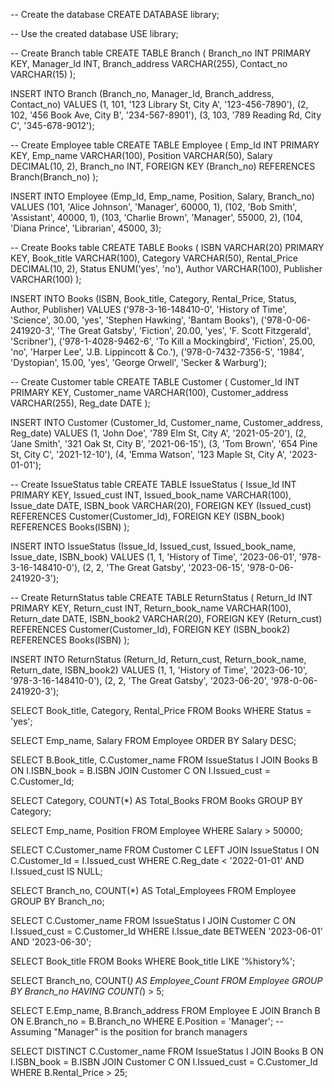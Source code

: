 -- Create the database
CREATE DATABASE library;

-- Use the created database
USE library;

-- Create Branch table
CREATE TABLE Branch (
    Branch_no INT PRIMARY KEY,
    Manager_Id INT,
    Branch_address VARCHAR(255),
    Contact_no VARCHAR(15)
);

INSERT INTO Branch (Branch_no, Manager_Id, Branch_address, Contact_no) VALUES
(1, 101, '123 Library St, City A', '123-456-7890'),
(2, 102, '456 Book Ave, City B', '234-567-8901'),
(3, 103, '789 Reading Rd, City C', '345-678-9012');


-- Create Employee table
CREATE TABLE Employee (
    Emp_Id INT PRIMARY KEY,
    Emp_name VARCHAR(100),
    Position VARCHAR(50),
    Salary DECIMAL(10, 2),
    Branch_no INT,
    FOREIGN KEY (Branch_no) REFERENCES Branch(Branch_no)
);

INSERT INTO Employee (Emp_Id, Emp_name, Position, Salary, Branch_no) VALUES
(101, 'Alice Johnson', 'Manager', 60000, 1),
(102, 'Bob Smith', 'Assistant', 40000, 1),
(103, 'Charlie Brown', 'Manager', 55000, 2),
(104, 'Diana Prince', 'Librarian', 45000, 3);


-- Create Books table
CREATE TABLE Books (
    ISBN VARCHAR(20) PRIMARY KEY,
    Book_title VARCHAR(100),
    Category VARCHAR(50),
    Rental_Price DECIMAL(10, 2),
    Status ENUM('yes', 'no'),
    Author VARCHAR(100),
    Publisher VARCHAR(100)
);

INSERT INTO Books (ISBN, Book_title, Category, Rental_Price, Status, Author, Publisher) VALUES
('978-3-16-148410-0', 'History of Time', 'Science', 30.00, 'yes', 'Stephen Hawking', 'Bantam Books'),
('978-0-06-241920-3', 'The Great Gatsby', 'Fiction', 20.00, 'yes', 'F. Scott Fitzgerald', 'Scribner'),
('978-1-4028-9462-6', 'To Kill a Mockingbird', 'Fiction', 25.00, 'no', 'Harper Lee', 'J.B. Lippincott & Co.'),
('978-0-7432-7356-5', '1984', 'Dystopian', 15.00, 'yes', 'George Orwell', 'Secker & Warburg');


-- Create Customer table
CREATE TABLE Customer (
    Customer_Id INT PRIMARY KEY,
    Customer_name VARCHAR(100),
    Customer_address VARCHAR(255),
    Reg_date DATE
);


INSERT INTO Customer (Customer_Id, Customer_name, Customer_address, Reg_date) VALUES
(1, 'John Doe', '789 Elm St, City A', '2021-05-20'),
(2, 'Jane Smith', '321 Oak St, City B', '2021-06-15'),
(3, 'Tom Brown', '654 Pine St, City C', '2021-12-10'),
(4, 'Emma Watson', '123 Maple St, City A', '2023-01-01');


-- Create IssueStatus table
CREATE TABLE IssueStatus (
    Issue_Id INT PRIMARY KEY,
    Issued_cust INT,
    Issued_book_name VARCHAR(100),
    Issue_date DATE,
    ISBN_book VARCHAR(20),
    FOREIGN KEY (Issued_cust) REFERENCES Customer(Customer_Id),
    FOREIGN KEY (ISBN_book) REFERENCES Books(ISBN)
);

INSERT INTO IssueStatus (Issue_Id, Issued_cust, Issued_book_name, Issue_date, ISBN_book) VALUES
(1, 1, 'History of Time', '2023-06-01', '978-3-16-148410-0'),
(2, 2, 'The Great Gatsby', '2023-06-15', '978-0-06-241920-3');


-- Create ReturnStatus table
CREATE TABLE ReturnStatus (
    Return_Id INT PRIMARY KEY,
    Return_cust INT,
    Return_book_name VARCHAR(100),
    Return_date DATE,
    ISBN_book2 VARCHAR(20),
    FOREIGN KEY (Return_cust) REFERENCES Customer(Customer_Id),
    FOREIGN KEY (ISBN_book2) REFERENCES Books(ISBN)
);

INSERT INTO ReturnStatus (Return_Id, Return_cust, Return_book_name, Return_date, ISBN_book2) VALUES
(1, 1, 'History of Time', '2023-06-10', '978-3-16-148410-0'),
(2, 2, 'The Great Gatsby', '2023-06-20', '978-0-06-241920-3');


SELECT Book_title, Category, Rental_Price
FROM Books
WHERE Status = 'yes';

SELECT Emp_name, Salary
FROM Employee
ORDER BY Salary DESC;

SELECT B.Book_title, C.Customer_name
FROM IssueStatus I
JOIN Books B ON I.ISBN_book = B.ISBN
JOIN Customer C ON I.Issued_cust = C.Customer_Id;

SELECT Category, COUNT(*) AS Total_Books
FROM Books
GROUP BY Category;

SELECT Emp_name, Position
FROM Employee
WHERE Salary > 50000;

SELECT C.Customer_name
FROM Customer C
LEFT JOIN IssueStatus I ON C.Customer_Id = I.Issued_cust
WHERE C.Reg_date < '2022-01-01' AND I.Issued_cust IS NULL;


SELECT Branch_no, COUNT(*) AS Total_Employees
FROM Employee
GROUP BY Branch_no;

SELECT C.Customer_name
FROM IssueStatus I
JOIN Customer C ON I.Issued_cust = C.Customer_Id
WHERE I.Issue_date BETWEEN '2023-06-01' AND '2023-06-30';


SELECT Book_title
FROM Books
WHERE Book_title LIKE '%history%';

SELECT Branch_no, COUNT(*) AS Employee_Count
FROM Employee
GROUP BY Branch_no
HAVING COUNT(*) > 5;

SELECT E.Emp_name, B.Branch_address
FROM Employee E
JOIN Branch B ON E.Branch_no = B.Branch_no
WHERE E.Position = 'Manager';  -- Assuming "Manager" is the position for branch managers


SELECT DISTINCT C.Customer_name
FROM IssueStatus I
JOIN Books B ON I.ISBN_book = B.ISBN
JOIN Customer C ON I.Issued_cust = C.Customer_Id
WHERE B.Rental_Price > 25;








